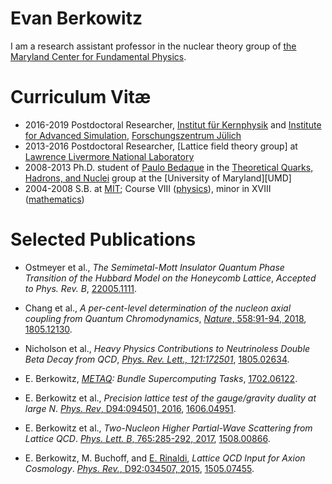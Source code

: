 # Evan Berkowitz

I am a research assistant professor in the nuclear theory group of [the Maryland Center for Fundamental Physics][mcfp].


# Curriculum Vitæ

 - 2016-2019 Postdoctoral Researcher, [Institut für Kernphysik][IKP] and [Institute for Advanced Simulation][IAS], [Forschungszentrum Jülich][FZJ]
 - 2013-2016 Postdoctoral Researcher, [Lattice field theory group] at [Lawrence Livermore National Laboratory][LLNL]
 - 2008-2013 Ph.D. student of [Paulo Bedaque][PAULO] in the [Theoretical Quarks, Hadrons, and Nuclei][TQHN] group at the [University of Maryland][UMD]
 - 2004-2008 S.B. at [MIT][MIT]; Course VIII ([physics][VIII]), minor in XVIII ([mathematics][XVIII])

# Selected Publications

 - Ostmeyer et al., *The Semimetal-Mott Insulator Quantum Phase Transition of the Hubbard Model on the Honeycomb Lattice*, *Accepted to Phys. Rev. B*, [22005.1111](https://arxiv.org/abs/22005.1111).

 - Chang et al., *A per-cent-level determination of the nucleon axial coupling from Quantum Chromodynamics*, [*Nature*, 558:91-94, 2018](https://doi.org/10.1038/s41586-018-0161-8), [1805.12130](https://arxiv.org/abs/1805.12130).

 - Nicholson et al., *Heavy Physics Contributions to Neutrinoless Double Beta Decay from QCD*, [*Phys. Rev. Lett., 121:172501*](https://doi.org/10.1103/PhysRevLett.121.172501), [1805.02634](https://arxiv.org/abs/1805.02634).

- E. Berkowitz, *[METAQ][METAQ]: Bundle Supercomputing Tasks*, [1702.06122](https://arxiv.org/abs/1702.06122).

 - E. Berkowitz et al., *Precision lattice test of the gauge/gravity duality at large N*.  [*Phys. Rev*, D94:094501, 2016](http://link.aps.org/doi/10.1103/PhysRevD.94.094501), [1606.04951](https://arxiv.org/abs/1606.04951).

 - E. Berkowitz et al., *Two-Nucleon Higher Partial-Wave Scattering from Lattice QCD*.  [*Phys. Lett. B*, 765:285-292, 2017](https://doi.org/10.1016/j.physletb.2016.12.024), [1508.00866](http://arxiv.org/abs/1508.00886).

 - E. Berkowitz, M. Buchoff, and [E. Rinaldi][RINALDI], *Lattice QCD Input for Axion Cosmology*.  [*Phys. Rev.*, D92:034507, 2015](http://dx.doi.org/10.1103/PhysRevD.92.034507), [1505.07455](http://arxiv.org/abs/1505.07455).

[MCFP]:     https://mcfp.physics.umd.edu/
[IKP]:      http://www.fz-juelich.de/ikp/EN/Home/home_node.html
[IAS]:      http://www.fz-juelich.de/portal/EN/AboutUs/organizational_structure/Institutes/InstituteAdvancedSimulation/_node.html
[FZJ]:      http://www.fz-juelich.de/portal/EN/Home/home_node.html
[lattice]:  https://lattice.llnl.gov/
[LLNL]:     https://www.llnl.gov/
[PAULO]:    https://umdphysics.umd.edu/people/faculty/current/item/41-bedaque.html#biography
[TQHN]:     http://www.physics.umd.edu/tqhn/
[MIT]:      http://web.mit.edu/
[VIII]:     http://physics.mit.edu/
[XVIII]:    https://math.mit.edu/

[METAQ]:    https://github.com/evanberkowitz/metaq/

[RINALDI]:  https://github.com/erinaldi
